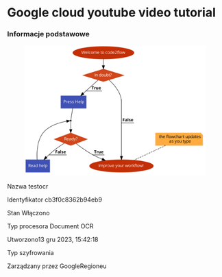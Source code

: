 # Google cloud youtube video tutorial

### Informacje podstawowe

<figure><img src=".gitbook/assets/code2flow_hXPl6P.png" alt=""><figcaption></figcaption></figure>

Nazwa testocr

Identyfikator cb3f0c8362b94eb9

Stan Włączono

Typ procesora Document OCR

Utworzono13 gru 2023, 15:42:18

Typ szyfrowania

Zarządzany przez GoogleRegioneu





